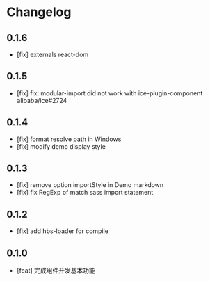# Changelog

## 0.1.6

 - [fix] externals react-dom

## 0.1.5

 - [fix] fix: modular-import did not work with ice-plugin-component alibaba/ice#2724

## 0.1.4

 - [fix] format resolve path in Windows
 - [fix] modify demo display style

## 0.1.3

 - [fix] remove option importStyle in Demo markdown
 - [fix] fix RegExp of match sass import statement

## 0.1.2

 - [fix] add hbs-loader for compile

## 0.1.0

 - [feat] 完成组件开发基本功能